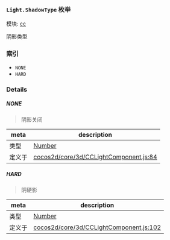 ### `Light.ShadowType` 枚举



模块: [cc](../modules/cc.md)


阴影类型


### 索引
  - `NONE`
  - `HARD`

### Details


##### NONE

> 阴影关闭

| meta | description |
|------|-------------|
| 类型 | <a href="https://developer.mozilla.org/en/JavaScript/Reference/Global_Objects/Number" class="crosslink external" target="_blank">Number</a> |
| 定义于 | [cocos2d/core/3d/CCLightComponent.js:84](https://github.com/cocos-creator/engine/blob/b4415d3f111db35eb92e588d63bcb560003ea469/cocos2d/core/3d/CCLightComponent.js#L84) |



##### HARD

> 阴硬影

| meta | description |
|------|-------------|
| 类型 | <a href="https://developer.mozilla.org/en/JavaScript/Reference/Global_Objects/Number" class="crosslink external" target="_blank">Number</a> |
| 定义于 | [cocos2d/core/3d/CCLightComponent.js:102](https://github.com/cocos-creator/engine/blob/b4415d3f111db35eb92e588d63bcb560003ea469/cocos2d/core/3d/CCLightComponent.js#L102) |


